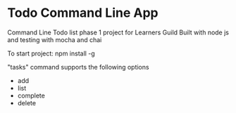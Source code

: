 # Todo Command Line App
Command Line Todo list phase 1 project for Learners Guild
Built with node js and testing with mocha and chai

To start project:
npm install -g

"tasks" command supports the following options

* add <task name>
* list
* complete <task-id>
* delete <tasks-id>